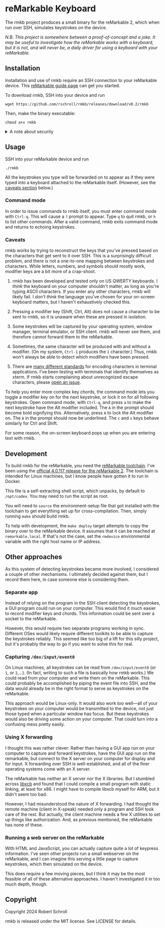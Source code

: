 # reMarkable Keyboard

The rmkb project produces a small binary for the reMarkable 2, which when run over SSH, simulates keystrokes on the device.

_N.B. This project is somewhere between a proof-of-concept and a joke.  It may be useful to investigate how the reMarkable works with a keyboard, but it is not, and will never be, a daily driver for using a keyboard with your reMarkable._

## Installation

Installation and use of rmkb require an SSH connection to your reMarkable device.  This [reMarkable guide page](https://remarkable.guide/guide/access/ssh.html) can get you started.

To download rmkb, SSH into your device and run
```
wget https://github.com/rschroll/rmkb/releases/download/v0.2/rmkb
```
Then, make the binary executable:
```
chmod a+x rmkb
```

<details>
<summary>A note about security</summary>

Downloading and running binaries from random people on the internet is not a great idea, security-wise.  For openness, the binary is built on GitHub Actions.  You can checkout the [workflow](https://github.com/rschroll/rmkb/blob/main/.github/workflows/build.yml) and examine the [build logs](https://github.com/rschroll/rmkb/actions).  A `sha256sum` of the binary is computed in the build process.  Use this to verify that the binary you downloaded was the same as was built in the GitHub Action.  On either your reMarkable or your computer, run
```
sha256sum rkmb
```
The output should be the same as in the GitHub Actions log _for the version that you have downloaded._
</details>

## Usage

SSH into your reMarkable device and run
```
./rmkb
```
All the keystrokes you type will be forwarded on to appear as if they were typed into a keyboard attached to the reMarkable itself.  (However, see the [caveats section](#caveats) below.)

### Command mode

In order to issue commands to rmkb itself, you must enter command mode with `Ctrl-q`.  This will cause a `?` prompt to appear.  Type `q` to quit rmkb, or `h` to list other commands.  After a valid command, rmkb exits command mode and returns to echoing keystrokes.

### Caveats

rmkb works by trying to reconstruct the keys that you've pressed based on the characters that get sent to it over SSH.  This is a surprisingly difficult problem, and there is not a one-to-one mapping between keystrokes and characters.  While letters, numbers, and symbols should mostly work, modifier keys are a bit more of a crap-shoot.

1. rmkb has been developed and tested only on US QWERTY keyboards.  I _think_ the keyboard on your computer shouldn't matter, as long as you're typing ASCII characters.  If you enter any other characters, rmkb will likely fail.  I _don't think_ the language you've chosen for your on-screen keyboard matters, but I haven't exhaustively checked this.

2. Pressing a modifier key (Shift, Ctrl, Alt) does not cause a character to be sent to rmkb, so it is unaware when these are pressed in isolation.

3. Some keystrokes will be captured by your operating system, window manager, terminal emulator, or SSH client.  rmkb will never see them, and therefore cannot forward them to the reMarkable.

4. Sometimes, the same character will be produced with and without a modifier.  (On my system, `Ctrl-1` produces the `1` character.)  Thus, rmkb won't always be able to detect which modifiers have been pressed.

5. There are [many different standards](https://hsm.stackexchange.com/questions/6363/when-did-grace-murray-hopper-say-the-wonderful-thing-about-standards-is-that-th) for encoding characters in terminal applications.  I've been testing with terminals that identify themselves as xterm.  If rmkb starts complaining about unrecognized escape characters, please [open an issue](https://github.com/rschroll/rmkb/issues/new).

To help you enter more complex key chords, the command mode lets you toggle a modifier key on for the next keystroke, or lock it on for all following keystrokes.  Open command mode, with `Ctrl-q`, and press `a` to make the next keystroke have the Alt modifier included.  The `A` in the prompt should become bold signifying this.  Alternatively, press `A` to lock the Alt modifier on.  The `A` in the prompt should now be underlined. The `c` and `s` keys behave similarly for Ctrl and Shift.

For some reason, the on-screen keyboard pops up when you are entering text with rmkb.

## Development

To build rmkb for the reMarkable, you need the [reMarkable toolchain](https://remarkable.guide/devel/toolchains.html).  I've been using the [official 4.0.117 release for the reMarkable 2](https://storage.googleapis.com/remarkable-codex-toolchain/remarkable-platform-image-4.0.117-rm2-public-x86_64-toolchain.sh).  The toolchain is intended for Linux machines, but I know people have gotten it to run in Docker.

This file is a self-extracting shell script, which unpacks, by default to `/opt/codex`.  You may need to run the script as root.

You will need to `source` the environment-setup file that got installed with the toolchain to get everything set up for cross-compilation.  Then, simply running `make` should build rmkb.

To help with development, the `make deploy` target attempts to copy the binary over to the reMarkable device.  It assumes that it can be reached at `remarkable.local`.  If that's not    the case, set the `rmdevice` environmental variable with the right host name or IP address.

## Other approaches

As this system of detecting keystrokes became more involved, I considered a couple of other mechanisms.  I ultimately decided against them, but I record them here, in case someone else is considering them.

### Separate app

Instead of relying on the program in the SSH client detecting the keystrokes, a GUI program could run on your computer.   This would find it much easier to record modifier keys and chords.  This information could be sent over a socket to the reMarkable.

However, this would require two separate programs working in sync.  Different OSes would likely require different toolkits to be able to capture the keystrokes reliably.  This seemed like too big of a lift for this silly project, but it's probably the way to go if you want to solve this for real.

### Capturing `/dev/input/event0`

On Linux machines, all keystrokes can be read from `/dev/input/event0` (or `1`, or `2`,...).  (In fact, writing to such a file is basically how rmkb works.)  We could read from your computer and write them on the reMarkable.  This could probably be accomplished by piping the event file into SSH, and the data would already be in the right format to serve as keystrokes on the reMarkable.

This approach would be Linux-only.  It would also work _too_ well&mdash;all of your keystrokes on your computer would be transmitted to the device, not just those typed when a particular window has focus.  But these keystrokes would also be driving some action on your computer.  That could turn into a confusing mess pretty easily.

### Using X forwarding

I thought this was rather clever: Rather than having a GUI app run on your computer to capture and forward keystrokes, have the GUI app run on the remarkable, but connect to the X server on your computer for display and for input.  X forwarding over SSH is well-established, and all of the finer operating systems come with an X server.

The reMarkable has neither an X server nor the X libraries.  But I stumbled across [libxcb](https://xcb.freedesktop.org/) and found that I could compile a small program with static linking, at least for x86.  I might have to compile libxcb myself for ARM, but it didn't seem too bad.

However, I had misunderstood the nature of X forwarding.  I had thought the remote machine (client in X-speak) needed only a program and SSH took care of the rest.  But actually, the client machine needs a few X utilities to set up things like authorization.  And, as previous mentioned, the reMarkable has none of these.

### Running a web server on the reMarkable

With HTML and JavaScript, you can actually capture quite a lot of keypress information.  I've seen other projects run a small webserver on the reMarkable, and I can imagine this serving a little page to capture keystrokes, which then simulated on the device.

This does require a few moving pieces, but I think it may be the most feasible of all of these alternative approaches.  I haven't investigated it in too much depth, though.

## Copyright

Copyright 2024 Robert Schroll

rmkb is released under the MIT license. See LICENSE for details.
